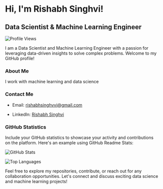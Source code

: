 # Hi, I'm Rishabh Singhvi!

## Data Scientist & Machine Learning Engineer

![Profile Views](https://komarev.com/ghpvc/?username=rishabhRsinghvi)

I am a Data Scientist and Machine Learning Engineer with a passion for leveraging data-driven insights to solve complex problems. Welcome to my GitHub profile!

### About Me

I work with machine learning and data science

### Contact Me

- Email: rishabhsinghvvi@gmail.com

- LinkedIn: [Rishabh Singhvi](https://www.linkedin.com/in/your-linkedin-profile)

### GitHub Statistics

Include your GitHub statistics to showcase your activity and contributions on the platform. Here's an example using GitHub Readme Stats:

![GitHub Stats](https://github-readme-stats.vercel.app/api?username=rishabhRsinghvi&show_icons=true&count_private=true&theme=dark)

![Top Languages](https://github-readme-stats.vercel.app/api/top-langs/?username=rishabhRsinghvi&layout=compact&theme=dark)

Feel free to explore my repositories, contribute, or reach out for any collaboration opportunities. Let's connect and discuss exciting data science and machine learning projects!







